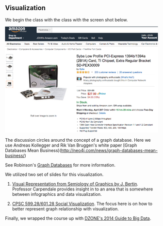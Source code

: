 ## Visualization

We begin the class with the class with the screen shot below.

[![Amazon](https://raw.githubusercontent.com/csula/cs594-spring-2015/master/notes/amazon.png)](https://raw.githubusercontent.com/csula/cs594-spring-2015/master/notes/amazon.png) 

The discussion circles around the concept of a graph database.  Here we use Andreas Kollegger and Rik Van Bruggen's white paper [Graph Databases Mean Business)(http://neo4j.com/news/graph-databases-mean-business/)

See Robinson's [Graph Databases](http://info.neotechnology.com/rs/neotechnology/images/GraphDatabases.pdf) for more information.

We utilized two set of slides for this visualization.

1. [Visual Representation from Semiology of Graphics by J. Bertin](http://innovis.cpsc.ucalgary.ca/innovis/uploads/Courses/InformationVisualizationDetails/09Bertin.pdf).  Professor Carpendale provides insight in to an area that is somewhere between infographics and data visualization.

2. [CPSC 599.28/601.28 Social Visualization](http://innovis.cpsc.ucalgary.ca/innovis/uploads/Courses/InformationVisualizationDetails/SocialVis.pdf).  The focus here is on how to better represent graph relationship with visualization.

Finally, we wrapped the course up with [DZONE's 2014 Guide to Big Data](http://www.dzone.com/research/guide-to-big-data).


